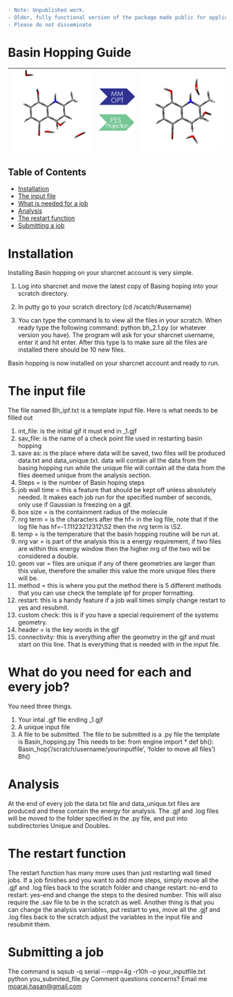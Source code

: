 ```diff
- Note: Unpublished work. 
- Older, fully functional version of the package made public for applications. 
- Please do not disseminate
```

# Basin Hopping Guide

| ![](https://github.com/moaraj/BasinHopkins/blob/master/docs/image21.gif) | ![](https://github.com/moaraj/BasinHopkins/blob/master/docs/Opt.png) | ![](https://github.com/moaraj/BasinHopkins/blob/master/docs/image20.gif) |
|----------------------------------------------------------------------------|----------------------------------------------------------------------|------------------------------------------------------------------------------|

## Table of Contents
* [Installation](#installation)
* [The input file](#the-input-file)
* [What is needed for a job](#what-do-you-need-for-each-and-every-job)
* [Analysis](#analysis)
* [The restart function](#the-restart-function)
* [Submitting a job](#submitting-a-job)

# Installation
Installing Basin hopping on your sharcnet account is very simple.
1.	Log into sharcnet and move the latest copy of Basing hoping into your scratch directory. 
 
2.	In putty go to your scratch directory (cd /scatch/#username)
3.	You can type the command ls to view all the files in your scratch. When ready type the following command: python bh_2.1.py (or whatever version you have). The program will ask for your sharcnet username, enter it and hit enter.  After this type ls to make sure all the files are installed there should be 10 new files.
 
Basin hopping is now installed on your sharcnet account and ready to run. 

# The input file

The file named Bh_ipf.txt is a template input file. Here is what needs to be filled out

1. int_file: is the initial gjf it must end in _1.gjf
2. sav_file: is the name of a check point file used in restarting basin hopping
3. save as: is the place where data will be saved, two files will be produced data.txt and data_unique.txt. data will contain all the data from the basing hopping run while the unique file will contain all the data from the files deemed unique from the analysis section.
4. Steps = is the number of Basin hoping steps
5. job wall time = this a feature that should be kept off unless absolutely needed. It makes each job run for the specified number of seconds, only use if Gaussian is freezing on a gjf.
6. box size = is the containment radius of the molecule
7. nrg term = is the characters after the hf= in the log file, note that if the log file has hf=-1.11123212312\S2 then the nrg term is \\S2.
8. temp = is the temperature that the basin hopping routine will be run at.
9. nrg var = is part of the analysis this is a energy requirement, if two files are within this energy window then the higher nrg of the two will be considered a double.
10. geom var = files are unique if any of there geometries are larger than this value, therefore the smaller this value the more unique files there will be.
11. method = this is where you put the method there is 5 different methods that you can use check the template ipf for proper formatting.
12. restart: this is a handy feature if a job wall times simply change restart to yes and resubmit.
13. custom check: this is if you have a special requirement of the systems geometry. 
14. header = is the key words in the gjf 
15. connectivity: this is everything after the geometry in the gjf and must start on this line.
That is everything that is needed with in the input file.

# What do you need for each and every job?
You need three things.
1.	Your intal .gjf file ending _1.gjf
2.	A unique input file
3.	A file to be submitted. 
The file to be submitted is a .py file the template is Basin_hopping.py
This needs to be:
from engine import *
def bh():
	Basin_hop(‘/scratch/username/yourinputfile’, ‘folder to move all files’)
Bh()

# Analysis 
At the end of every job the data.txt file and data_unique.txt files are produced and these contain the energy for analysis. The .gjf and .log files will be moved to the folder specified in the .py file, and put into subdirectories Unique and Doubles. 

# The restart function
The restart function has many more uses than just restarting wall timed jobs.
If a job finishes and you want to add more steps, simply move all the .gjf and .log files back to the scratch folder and change restart: no-end to restart: yes-end and change the steps to the desired number. This will also require the .sav file to be in the scratch as well.
Another thing is that you can change the analysis varriables, put restart to yes, move all the .gjf and .log files back to the scratch adjust the variables in the input file and resubmit them. 

# Submitting a job
The command is 
sqsub -q serial --mpp=4g -r10h -o your_inputfile.txt python you_submited_file.py
Comment questions concerns? Email me moaraj.hasan@gmail.com
